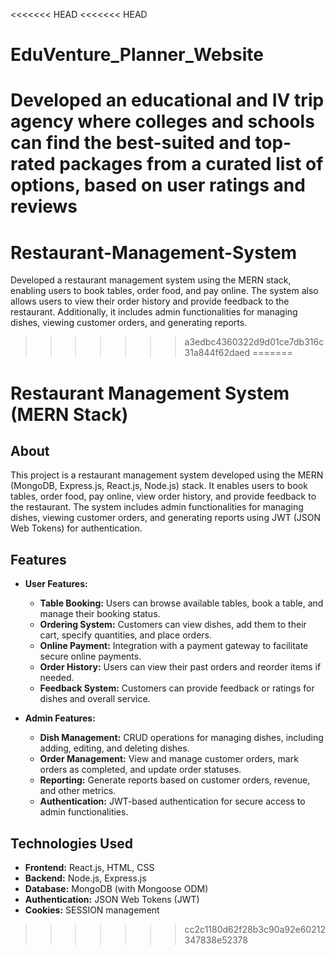 <<<<<<< HEAD
<<<<<<< HEAD
# EduVenture_Planner_Website
Developed an educational and IV trip agency where colleges and schools can find the best-suited and top-rated packages from a curated list of options, based on user ratings and reviews
=======
# Restaurant-Management-System
Developed a restaurant management system using the MERN stack, enabling users to book tables, order food, and pay online. The system also allows users to view their order history and provide feedback to the restaurant. Additionally, it includes admin functionalities for managing dishes, viewing customer orders, and generating reports.
>>>>>>> a3edbc4360322d9d01ce7db316c31a844f62daed
=======
# Restaurant Management System (MERN Stack)

## About

This project is a restaurant management system developed using the MERN (MongoDB, Express.js, React.js, Node.js) stack. It enables users to book tables, order food, pay online, view order history, and provide feedback to the restaurant. The system includes admin functionalities for managing dishes, viewing customer orders, and generating reports using JWT (JSON Web Tokens) for authentication.

## Features

- **User Features:**
  - **Table Booking:** Users can browse available tables, book a table, and manage their booking status.
  - **Ordering System:** Customers can view dishes, add them to their cart, specify quantities, and place orders.
  - **Online Payment:** Integration with a payment gateway to facilitate secure online payments.
  - **Order History:** Users can view their past orders and reorder items if needed.
  - **Feedback System:** Customers can provide feedback or ratings for dishes and overall service.

- **Admin Features:**
  - **Dish Management:** CRUD operations for managing dishes, including adding, editing, and deleting dishes.
  - **Order Management:** View and manage customer orders, mark orders as completed, and update order statuses.
  - **Reporting:** Generate reports based on customer orders, revenue, and other metrics.
  - **Authentication:** JWT-based authentication for secure access to admin functionalities.

## Technologies Used

- **Frontend:** React.js, HTML, CSS
- **Backend:** Node.js, Express.js
- **Database:** MongoDB (with Mongoose ODM)
- **Authentication:** JSON Web Tokens (JWT)
- **Cookies:** SESSION management



>>>>>>> cc2c1180d62f28b3c90a92e60212347838e52378
